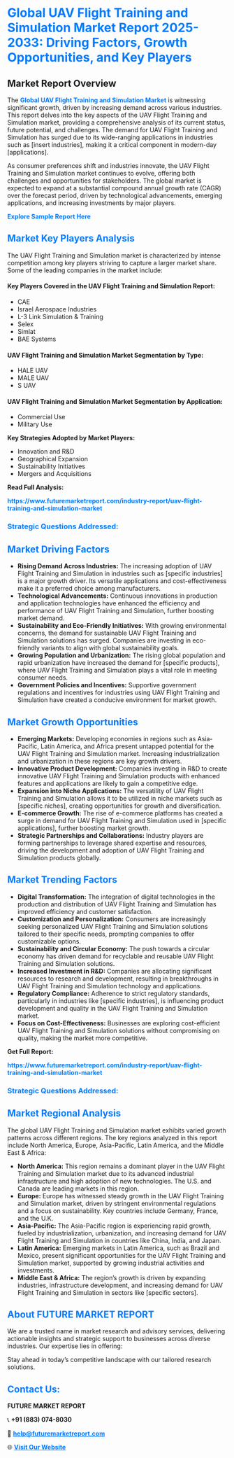 <h1 style="color: #007BFF;">Global UAV Flight Training and Simulation Market Report 2025-2033: Driving Factors, Growth Opportunities, and Key Players</h1>

<section id="overview">
<h2>Market Report Overview</h2>
<p>The <a href="https://www.futuremarketreport.com/industry-report/uav-flight-training-and-simulation-market" style="color: #007BFF; text-decoration: none;"><strong>Global UAV Flight Training and Simulation Market</strong></a> is witnessing significant growth, driven by increasing demand across various industries. This report delves into the key aspects of the UAV Flight Training and Simulation market, providing a comprehensive analysis of its current status, future potential, and challenges. The demand for UAV Flight Training and Simulation has surged due to its wide-ranging applications in industries such as [insert industries], making it a critical component in modern-day [applications].</p>
<p>As consumer preferences shift and industries innovate, the UAV Flight Training and Simulation market continues to evolve, offering both challenges and opportunities for stakeholders. The global market is expected to expand at a substantial compound annual growth rate (CAGR) over the forecast period, driven by technological advancements, emerging applications, and increasing investments by major players.</p>
</section>

<section id="overview">
<p><a href="https://www.futuremarketreport.com/request-sample/reportId=97172" style="color: #007BFF; text-decoration: none;"><strong>Explore Sample Report Here</strong></a></p>
</section>

<section id="key-players">
<h2 style="color: #007BFF;">Market Key Players Analysis</h2>
<p>The UAV Flight Training and Simulation market is characterized by intense competition among key players striving to capture a larger market share. Some of the leading companies in the market include:</p>
<h4>Key Players Covered in the UAV Flight Training and Simulation Report:</h4>
<ul><li>CAE</li><li>Israel Aerospace Industries</li><li>L-3 Link Simulation &amp; Training</li><li>Selex</li><li>Simlat</li><li>BAE Systems</li></ul>
<h4>UAV Flight Training and Simulation Market Segmentation by Type:</h4>
<ul><li>HALE UAV</li><li>MALE UAV</li><li>S UAV</li></ul>

<h4>UAV Flight Training and Simulation Market Segmentation by Application:</h4>
<ul><li>Commercial Use</li><li>Military Use</li></ul>
<p><strong>Key Strategies Adopted by Market Players:</strong></p>
<ul>
<li>Innovation and R&D</li>
<li>Geographical Expansion</li>
<li>Sustainability Initiatives</li>
<li>Mergers and Acquisitions</li>
</ul>
</section>

<section>
<p><strong>Read Full Analysis: </strong></p><a href="https://www.futuremarketreport.com/industry-report/uav-flight-training-and-simulation-market" style="color: #007BFF; text-decoration: none;"><strong>https://www.futuremarketreport.com/industry-report/uav-flight-training-and-simulation-market</strong></a>
<h3 style="color: #007BFF;">Strategic Questions Addressed:</h3>
</section>

<section id="driving-factors">
<h2 style="color: #007BFF;">Market Driving Factors</h2>
<ul>
<li><strong>Rising Demand Across Industries:</strong> The increasing adoption of UAV Flight Training and Simulation in industries such as [specific industries] is a major growth driver. Its versatile applications and cost-effectiveness make it a preferred choice among manufacturers.</li>
<li><strong>Technological Advancements:</strong> Continuous innovations in production and application technologies have enhanced the efficiency and performance of UAV Flight Training and Simulation, further boosting market demand.</li>
<li><strong>Sustainability and Eco-Friendly Initiatives:</strong> With growing environmental concerns, the demand for sustainable UAV Flight Training and Simulation solutions has surged. Companies are investing in eco-friendly variants to align with global sustainability goals.</li>
<li><strong>Growing Population and Urbanization:</strong> The rising global population and rapid urbanization have increased the demand for [specific products], where UAV Flight Training and Simulation plays a vital role in meeting consumer needs.</li>
<li><strong>Government Policies and Incentives:</strong> Supportive government regulations and incentives for industries using UAV Flight Training and Simulation have created a conducive environment for market growth.</li>
</ul>
</section>

<section id="growth-opportunities">
<h2 style="color: #007BFF;">Market Growth Opportunities</h2>
<ul>
<li><strong>Emerging Markets:</strong> Developing economies in regions such as Asia-Pacific, Latin America, and Africa present untapped potential for the UAV Flight Training and Simulation market. Increasing industrialization and urbanization in these regions are key growth drivers.</li>
<li><strong>Innovative Product Development:</strong> Companies investing in R&D to create innovative UAV Flight Training and Simulation products with enhanced features and applications are likely to gain a competitive edge.</li>
<li><strong>Expansion into Niche Applications:</strong> The versatility of UAV Flight Training and Simulation allows it to be utilized in niche markets such as [specific niches], creating opportunities for growth and diversification.</li>
<li><strong>E-commerce Growth:</strong> The rise of e-commerce platforms has created a surge in demand for UAV Flight Training and Simulation used in [specific applications], further boosting market growth.</li>
<li><strong>Strategic Partnerships and Collaborations:</strong> Industry players are forming partnerships to leverage shared expertise and resources, driving the development and adoption of UAV Flight Training and Simulation products globally.</li>
</ul>
</section>

<section id="trending-factors">
<h2 style="color: #007BFF;">Market Trending Factors</h2>
<ul>
<li><strong>Digital Transformation:</strong> The integration of digital technologies in the production and distribution of UAV Flight Training and Simulation has improved efficiency and customer satisfaction.</li>
<li><strong>Customization and Personalization:</strong> Consumers are increasingly seeking personalized UAV Flight Training and Simulation solutions tailored to their specific needs, prompting companies to offer customizable options.</li>
<li><strong>Sustainability and Circular Economy:</strong> The push towards a circular economy has driven demand for recyclable and reusable UAV Flight Training and Simulation solutions.</li>
<li><strong>Increased Investment in R&D:</strong> Companies are allocating significant resources to research and development, resulting in breakthroughs in UAV Flight Training and Simulation technology and applications.</li>
<li><strong>Regulatory Compliance:</strong> Adherence to strict regulatory standards, particularly in industries like [specific industries], is influencing product development and quality in the UAV Flight Training and Simulation market.</li>
<li><strong>Focus on Cost-Effectiveness:</strong> Businesses are exploring cost-efficient UAV Flight Training and Simulation solutions without compromising on quality, making the market more competitive.</li>
</ul>
</section>

<section>
<p><strong>Get Full Report: </strong></p><a href="https://www.futuremarketreport.com/industry-report/uav-flight-training-and-simulation-market" style="color: #007BFF; text-decoration: none;"><strong>https://www.futuremarketreport.com/industry-report/uav-flight-training-and-simulation-market</strong></a>
<h3 style="color: #007BFF;">Strategic Questions Addressed:</h3>
</section>


<section id="regional-analysis">
<h2 style="color: #007BFF;">Market Regional Analysis</h2>
<p>The global UAV Flight Training and Simulation market exhibits varied growth patterns across different regions. The key regions analyzed in this report include North America, Europe, Asia-Pacific, Latin America, and the Middle East & Africa:</p>
<ul>
<li><strong>North America:</strong> This region remains a dominant player in the UAV Flight Training and Simulation market due to its advanced industrial infrastructure and high adoption of new technologies. The U.S. and Canada are leading markets in this region.</li>
<li><strong>Europe:</strong> Europe has witnessed steady growth in the UAV Flight Training and Simulation market, driven by stringent environmental regulations and a focus on sustainability. Key countries include Germany, France, and the U.K.</li>
<li><strong>Asia-Pacific:</strong> The Asia-Pacific region is experiencing rapid growth, fueled by industrialization, urbanization, and increasing demand for UAV Flight Training and Simulation in countries like China, India, and Japan.</li>
<li><strong>Latin America:</strong> Emerging markets in Latin America, such as Brazil and Mexico, present significant opportunities for the UAV Flight Training and Simulation market, supported by growing industrial activities and investments.</li>
<li><strong>Middle East & Africa:</strong> The region’s growth is driven by expanding industries, infrastructure development, and increasing demand for UAV Flight Training and Simulation in sectors like [specific sectors].</li>
</ul>
</section>

<footer>
<h2 style="color: #007BFF;">About FUTURE MARKET REPORT</h2>
<p>We are a trusted name in market research and advisory services, delivering actionable insights and strategic support to businesses across diverse industries. Our expertise lies in offering:</p>

<p>Stay ahead in today’s competitive landscape with our tailored research solutions.</p>

<h2 style="color: #007BFF;">Contact Us:</h2>
<p><strong>FUTURE MARKET REPORT</strong></p>
<p>📞 <strong>+91 (883) 074-8030</strong></p>
<p>📧 <strong><a href="mailto:help@futuremarketreport.com" style="color: #007BFF;">help@futuremarketreport.com</a></strong></p>
<p>🌐 <strong><a href="https://www.futuremarketreport.com/" style="color: #007BFF;">Visit Our Website</a></strong></p>
</footer>